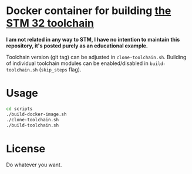 # Docker container for building [the STM 32 toolchain](https://github.com/STMicroelectronics/gnu-tools-for-stm32)

**I am not related in any way to STM, I have no intention to maintain this repository, it's posted purely as an educational example.**

Toolchain version (git tag) can be adjusted in `clone-toolchain.sh`. 
Building of individual toolchain modules can be enabled/disabled in `build-toolchain.sh` (`skip_steps` flag).

# Usage

```sh
cd scripts
./build-docker-image.sh
./clone-toolchain.sh
./build-toolchain.sh
```

# License

Do whatever you want.

